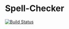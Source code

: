 # Spell-Checker
[![Build Status](https://travis-ci.com/justin516142071/AppSec.svg?token=F1uQaNcst3TsnshVxTA6&branch=master)](https://travis-ci.com/justin516142071/AppSec)
